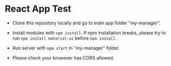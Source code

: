 # React App Test

* Clone this repository locally and go to main app folder "my-manager".

* Install modules with `npm install`. If npm installation breaks, please try to run `npm install material-ui` before `npm install`.

* Run server with `npm start` in "my-manager" folder.

* Please check your broweser has CORS allowed.